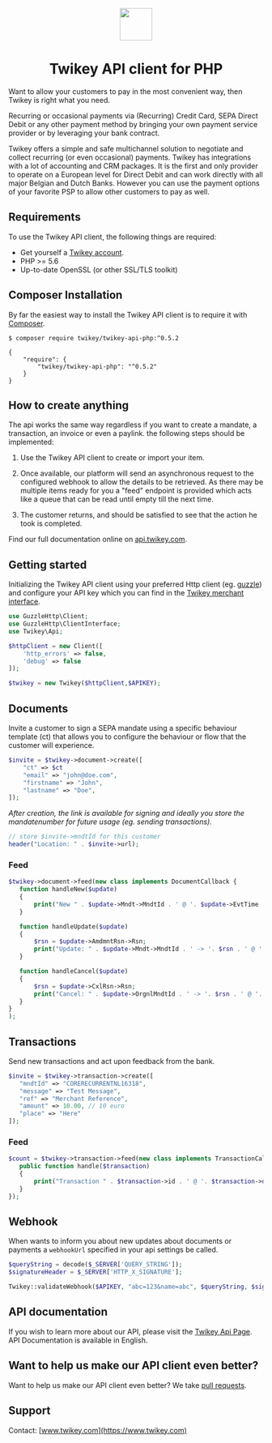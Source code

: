 <p align="center">
  <img src="https://cdn.twikey.com/img/logo.png" height="64"/>
</p>
<h1 align="center">Twikey API client for PHP</h1>

Want to allow your customers to pay in the most convenient way, then Twikey is right what you need.

Recurring or occasional payments via (Recurring) Credit Card, SEPA Direct Debit or any other payment method by bringing 
your own payment service provider or by leveraging your bank contract.

Twikey offers a simple and safe multichannel solution to negotiate and collect recurring (or even occasional) payments.
Twikey has integrations with a lot of accounting and CRM packages. It is the first and only provider to operate on a
European level for Direct Debit and can work directly with all major Belgian and Dutch Banks. However you can use the
payment options of your favorite PSP to allow other customers to pay as well.

## Requirements ##

To use the Twikey API client, the following things are required:

+ Get yourself a [Twikey account](https://www.twikey.com).
+ PHP >= 5.6
+ Up-to-date OpenSSL (or other SSL/TLS toolkit)

## Composer Installation ##

By far the easiest way to install the Twikey API client is to require it
with [Composer](http://getcomposer.org/doc/00-intro.md).

    $ composer require twikey/twikey-api-php:^0.5.2

    {
        "require": {
            "twikey/twikey-api-php": "^0.5.2"
        }
    }

## How to create anything ##

The api works the same way regardless if you want to create a mandate, a transaction, an invoice or even a paylink.
the following steps should be implemented:

1. Use the Twikey API client to create or import your item.

2. Once available, our platform will send an asynchronous request to the configured webhook
   to allow the details to be retrieved. As there may be multiple items ready for you a "feed" endpoint is provided
   which acts like a queue that can be read until empty till the next time.

3. The customer returns, and should be satisfied to see that the action he took is completed.

Find our full documentation online on [api.twikey.com](https://api.twikey.com).

## Getting started ##

Initializing the Twikey API client using your preferred Http client (eg. [guzzle](https://docs.guzzlephp.org/en/stable/)) 
and configure your API key which you can find in the [Twikey merchant interface](https://www.twikey.com).

```php
use GuzzleHttp\Client;
use GuzzleHttp\ClientInterface;
use Twikey\Api;

$httpClient = new Client([
    'http_errors' => false,
    'debug' => false
]);

$twikey = new Twikey($httpClient,$APIKEY);
``` 

## Documents

Invite a customer to sign a SEPA mandate using a specific behaviour template (ct) that allows you to configure 
the behaviour or flow that the customer will experience.

```php
$invite = $twikey->document->create([
    "ct" => $ct
    "email" => "john@doe.com",
    "firstname" => "John",
    "lastname" => "Doe",
]);
```

_After creation, the link is available for signing and ideally you store the mandatenumber for future usage (eg. sending transactions)._

```php
// store $invite->mndtId for this customer
header("Location: " . $invite->url);
```

### Feed

```php 
$twikey->document->feed(new class implements DocumentCallback {
   function handleNew($update)
   {
       print("New " . $update->Mndt->MndtId . ' @ '. $update->EvtTime . "\n");
   }

   function handleUpdate($update)
   {
       $rsn = $update->AmdmntRsn->Rsn;
       print("Update: " . $update->Mndt->MndtId . ' -> '. $rsn . ' @ '. $update->EvtTime . "\n");
   }

   function handleCancel($update)
   {
       $rsn = $update->CxlRsn->Rsn;
       print("Cancel: " . $update->OrgnlMndtId . ' -> '. $rsn . ' @ '. $update->EvtTime . "\n");
   }
}
);
```

## Transactions

Send new transactions and act upon feedback from the bank.

```php
$invite = $twikey->transaction->create([
   "mndtId" => "CORERECURRENTNL16318",
   "message" => "Test Message",
   "ref" => "Merchant Reference",
   "amount" => 10.00, // 10 euro
   "place" => "Here"
]);
```

### Feed

```php 
$count = $twikey->transaction->feed(new class implements TransactionCallback{
   public function handle($transaction)
   {
       print("Transaction " . $transaction->id . ' @ '. $transaction->date . ' has '. $transaction->state . "\n");
   }
});
```

## Webhook ##

When wants to inform you about new updates about documents or payments a `webhookUrl` specified in your api settings be called.  

```php
$queryString = decode($_SERVER['QUERY_STRING']);
$signatureHeader = $_SERVER['HTTP_X_SIGNATURE'];

Twikey::validateWebhook($APIKEY, "abc=123&name=abc", $queryString, $signatureHeader);

```

## API documentation ##

If you wish to learn more about our API, please visit the [Twikey Api Page](https://api.twikey.com).
API Documentation is available in English.

## Want to help us make our API client even better? ##

Want to help us make our API client even better? We
take [pull requests](https://github.com/twikey/twikey-api-php/pulls). 

## Support ##

Contact: [www.twikey.com](https://www.twikey.com)
